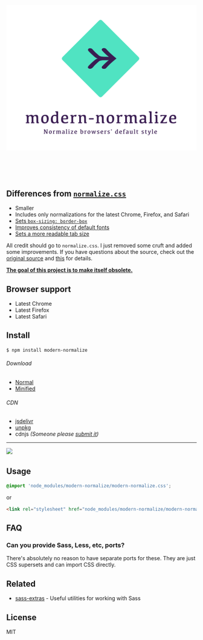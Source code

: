 <div align="center">
	<img src="media/logo.svg" alt="modern-normalize">
	<br>
	<br>
	<br>
	<br>
	<br>
</div>


## Differences from [`normalize.css`](https://github.com/necolas/normalize.css)

- Smaller
- Includes only normalizations for the latest Chrome, Firefox, and Safari
- [Sets `box-sizing: border-box`](https://www.paulirish.com/2012/box-sizing-border-box-ftw/)
- [Improves consistency of default fonts](https://github.com/sindresorhus/modern-normalize/issues/3)
- [Sets a more readable tab size](https://github.com/sindresorhus/modern-normalize/issues/17)

All credit should go to `normalize.css`. I just removed some cruft and added some improvements. If you have questions about the source, check out the [original source](https://github.com/necolas/normalize.css/blame/master/normalize.css) and [this](https://github.com/necolas/normalize.css#extended-details-and-known-issues) for details.

[**The goal of this project is to make itself obsolete.**](https://github.com/sindresorhus/modern-normalize/issues/2)


## Browser support

- Latest Chrome
- Latest Firefox
- Latest Safari


## Install

```
$ npm install modern-normalize
```

###### Download

- [Normal](https://cdn.jsdelivr.net/npm/modern-normalize/modern-normalize.css)
- [Minified](https://cdn.jsdelivr.net/npm/modern-normalize/modern-normalize.min.css)

###### CDN

- [jsdelivr](https://www.jsdelivr.com/package/npm/modern-normalize)
- [unpkg](https://unpkg.com/modern-normalize)
- cdnjs *(Someone please [submit it](https://github.com/cdnjs/cdnjs))*

---

<a href="https://www.patreon.com/sindresorhus">
	<img src="https://c5.patreon.com/external/logo/become_a_patron_button@2x.png" width="160">
</a>


## Usage

```css
@import 'node_modules/modern-normalize/modern-normalize.css';
```

or

```html
<link rel="stylesheet" href="node_modules/modern-normalize/modern-normalize.css">
```


## FAQ

### Can you provide Sass, Less, etc, ports?

There's absolutely no reason to have separate ports for these. They are just CSS supersets and can import CSS directly.


## Related

- [sass-extras](https://github.com/sindresorhus/sass-extras) - Useful utilities for working with Sass


## License

MIT
